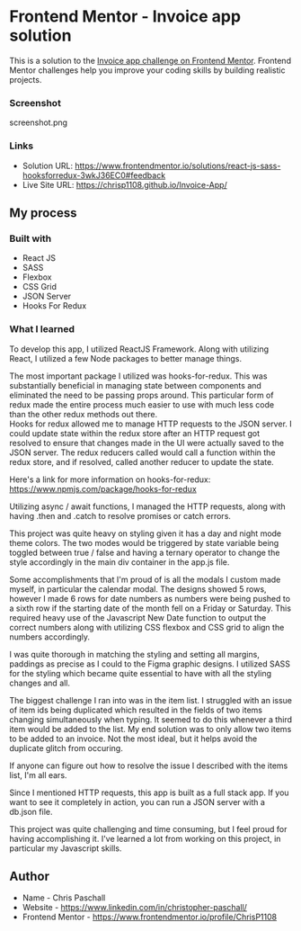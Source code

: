 # Frontend Mentor - Invoice app solution

This is a solution to the [Invoice app challenge on Frontend Mentor](https://www.frontendmentor.io/challenges/invoice-app-i7KaLTQjl). Frontend Mentor challenges help you improve your coding skills by building realistic projects. 

### Screenshot

screenshot.png

### Links

- Solution URL: https://www.frontendmentor.io/solutions/react-js-sass-hooksforredux-3wkJ36EC0#feedback
- Live Site URL: https://chrisp1108.github.io/Invoice-App/

## My process

### Built with

- React JS
- SASS
- Flexbox
- CSS Grid
- JSON Server
- Hooks For Redux


### What I learned

To develop this app, I utilized ReactJS Framework.  Along with utilizing React, I utilized a few Node packages to better manage things.

The most important package I utilized was hooks-for-redux.  This was substantially beneficial in managing state between components and
eliminated the need to be passing props around.  This particular form of redux made the entire process much easier to use with much less code than the other redux methods out there.  
Hooks for redux allowed me to manage HTTP requests to the JSON server.  I could update state within the redux store after an HTTP 
request got resolved to ensure that changes made in the UI were actually saved to the JSON server.  The redux reducers called would call a function
within the redux store, and if resolved, called another reducer to update the state.

Here's a link for more information on hooks-for-redux: https://www.npmjs.com/package/hooks-for-redux

Utilizing async / await functions, I managed the HTTP requests, along with having .then and .catch to resolve promises or catch errors.

This project was quite heavy on styling given it has a day and night mode theme colors.  The two modes would be triggered by state variable
being toggled between true / false and having a ternary operator to change the style accordingly in the main div container in the app.js file.

Some accomplishments that I'm proud of is all the modals I custom made myself, in particular the calendar modal.  The designs showed 5 rows, 
however I made 6 rows for date numbers as numbers were being pushed to a sixth row if the starting date of the month fell on a Friday or Saturday.
This required heavy use of the Javascript New Date function to output the correct numbers along with utilizing CSS flexbox and CSS grid to 
align the numbers accordingly.

I was quite thorough in matching the styling and setting all margins, paddings as precise as I could to the Figma graphic designs.  I utilized 
SASS for the styling which became quite essential to have with all the styling changes and all.

The biggest challenge I ran into was in the item list.  I struggled with an issue of item ids being duplicated which resulted in the fields of
two items changing simultaneously when typing.  It seemed to do this whenever a third item would be added to the list.  My end solution was
to only allow two items to be added to an invoice.  Not the most ideal, but it helps avoid the duplicate glitch from occuring.

If anyone can figure out how to resolve the issue I described with the items list, I'm all ears.

Since I mentioned HTTP requests, this app is built as a full stack app.  If you want to see it completely in action, you can run a JSON server
with a db.json file.

This project was quite challenging and time consuming, but I feel proud for having accomplishing it.  I've learned a lot from working on this
project, in particular my Javascript skills.

## Author

- Name - Chris Paschall
- Website - https://www.linkedin.com/in/christopher-paschall/
- Frontend Mentor - https://www.frontendmentor.io/profile/ChrisP1108
